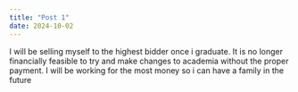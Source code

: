 ```yaml
---
title: "Post 1"
date: 2024-10-02
---
```


I will be selling myself to the highest bidder once i graduate. It is no longer financially feasible to try and make changes to academia without the proper payment. I will be working for the most money so i can have a family in the future
